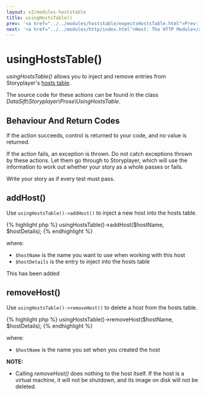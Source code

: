 ```yaml
---
layout: v2/modules-hoststable
title: usingHostsTable()
prev: '<a href="../../modules/hoststable/expectsHostsTable.html">Prev: expectsHostsTable()</a>'
next: '<a href="../../modules/http/index.html">Next: The HTTP Module</a>'
---
```


# usingHostsTable()

_usingHostsTable()_ allows you to inject and remove entries from Storyplayer's [hosts table](how-hosts-are-remembered.html).

The source code for these actions can be found in the class _DataSift\Storyplayer\Prose\UsingHostsTable_.

## Behaviour And Return Codes

If the action succeeds, control is returned to your code, and no value is returned.

If the action fails, an exception is thrown. Do not catch exceptions thrown by these actions. Let them go through to Storyplayer, which will use the information to work out whether your story as a whole passes or fails.

Write your story as if every test must pass.

## addHost()

Use `usingHostsTable()->addHost()` to inject a new host into the hosts table.

{% highlight php %}
usingHostsTable()->addHost($hostName, $hostDetails);
{% endhighlight %}

where:

* `$hostName` is the name you want to use when working with this host
* `$hostDetails` is the entry to inject into the hosts table

This has been added

## removeHost()

Use `usingHostsTable()->removeHost()` to delete a host from the hosts table.

{% highlight php %}
usingHostsTable()->removeHost($hostName, $hostDetails);
{% endhighlight %}

where:

* `$hostName` is the name you set when you created the host

__NOTE:__

* Calling _removeHost()_ does nothing to the host itself.  If the host is a virtual machine, it will not be shutdown, and its image on disk will not be deleted.

